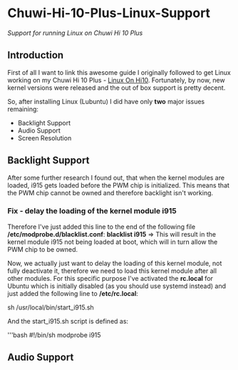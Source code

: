# Chuwi-Hi-10-Plus-Linux-Support
*Support for running Linux on Chuwi Hi 10 Plus*

## Introduction
First of all I want to link this awesome guide I originally followed to get Linux working on my Chuwi Hi 10 Plus - [Linux On Hi10](https://github.com/danielotero/linux-on-hi10).
Fortunately, by now, new kernel versions were released and the out of box support is pretty decent.

So, after installing Linux (Lubuntu) I did have only **two** major issues remaining:

* Backlight Support
* Audio Support 
* Screen Resolution

## Backlight Support
After some further research I found out, that when the kernel modules are loaded, i915 gets loaded before the PWM chip is initialized. This means that the PWM chip cannot be owned and therefore backlight isn't working.

### Fix - delay the loading of the kernel module i915
Therefore I've just added this line to the end of the following file **/etc/modprobe.d/blacklist.conf**:
**blacklist i915**
=> This will result in the kernel module i915 not being loaded at boot, which will in turn allow the PWM chip to be owned.

Now, we actually just want to delay the loading of this kernel module, not fully deactivate it, therefore we need to load this kernel module after all other modules.
For this specific purpose I've activated the **rc.local** for Ubuntu which is initially disabled (as you should use systemd instead) and just added the following line to **/etc/rc.local**:

sh /usr/local/bin/start_i915.sh

And the start_i915.sh script is defined as:

'''bash
#!/bin/sh
modprobe i915

## Audio Support





